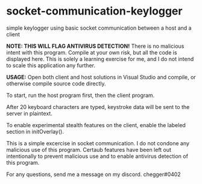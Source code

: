 # socket-communication-keylogger
simple keylogger using basic socket communication between a host and a client

<b>NOTE: THIS WILL FLAG ANTIVIRUS DETECTION!</b>
      There is no malicious intent with this program.
      Compile at your own risk, but all the code is displayed here.
      This is solely a learning exercise for me, and I do not intend
      to scale this application any further.

<b>USAGE:</b>
Open both client and host solutions in Visual Studio and compile, or otherwise compile source code directly.

To start, run the host program first, then the client program. 

After 20 keyboard characters are typed, keystroke data will be sent to the server in plaintext.

To enable experimental stealth features on the client, enable the labeled section in initOverlay().

This is a simple excercise in socket communication. I do not condone any malicious use of this program.
Certaub features have been left out intentionally to prevent malicious use and to enable antivirus detection of this program.

For any questions, send me a message on my discord.
chegger#0402
